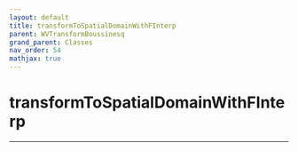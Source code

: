 ```yaml
---
layout: default
title: transformToSpatialDomainWithFInterp
parent: WVTransformBoussinesq
grand_parent: Classes
nav_order: 54
mathjax: true
---
```


#  transformToSpatialDomainWithFInterp




---

